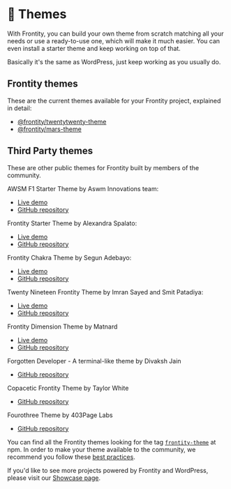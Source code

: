 # 🎨 Themes

With Frontity, you can build your own theme from scratch matching all your needs or use a ready-to-use one, which will make it much easier. You can even install a starter theme and keep working on top of that.

Basically it's the same as WordPress, just keep working as you usually do.

## Frontity themes

These are the current themes available for your Frontity project, explained in detail:

* [@frontity/twentytwenty-theme](frontity-twentytwenty-theme.md)
* [@frontity/mars-theme](frontity-mars-theme.md)

## **Third Party themes**

These are other public themes for Frontity built by members of the community.

AWSM F1 Starter Theme by Aswm Innovations team:

* [Live demo](https://awsm-theme.vercel.app/)
* [GitHub repository](https://github.com/awsmin/f1)

Frontity Starter Theme by Alexandra Spalato:

* [Live demo](https://frontity-starter-theme.alexadark.vercel.app/)
* [GitHub repository](https://github.com/alexadark/frontity-starter-theme)

Frontity Chakra Theme by Segun Adebayo:

* [Live demo](https://frontity-chakra.now.sh/)
* [GitHub repository](https://github.com/chakra-ui/frontity-chakra-ui-theme)

Twenty Nineteen Frontity Theme by Imran Sayed and Smit Patadiya:

* [Live demo](https://twentynineteen.frontity.org/)
* [GitHub repository](https://github.com/imranhsayed/frontity-twentynineteen)

Frontity Dimension Theme by Matnard

* [Live demo](https://dimension.matnard.vercel.app/)
* [GitHub repository](https://github.com/Matnard/frontity-dimension-theme)

Forgotten Developer - A terminal-like theme by Divaksh Jain

* [GitHub repository](https://github.com/Divaksh/forgotten-developer)

Copacetic Frontity Theme by Taylor White

* [GitHub repository](https://github.com/taylorchasewhite/tcw-frontity/)

Fourothree Theme by 403Page Labs

* [GitHub repository](https://github.com/403pagelabs/fourothree-theme)

You can find all the Frontity themes looking for the tag [`frontity-theme`](https://www.npmjs.com/search?q=keywords:frontity-theme) at npm. In order to make your theme available to the community, we recommend you follow these [best practices](https://docs.frontity.org/guides/how-to-share-a-frontity-project).

If you'd like to see more projects powered by Frontity and WordPress, please visit our [Showcase page](https://frontity.org/showcase/).

